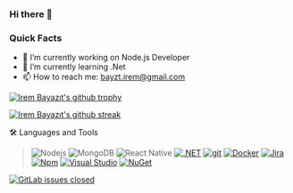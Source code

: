 ### Hi there 👋

### Quick Facts

- 🔭 I’m currently working on Node.js Developer
- 🌱 I’m currently learning .Net
- 📫 How to reach me: bayzt.irem@gmail.com

[![Irem Bayazıt's github trophy](https://github-profile-trophy.vercel.app/?username=irembayazit&row=1)](https://github.com/ryo-ma/github-profile-trophy)

[![Irem Bayazıt's github streak](https://github-readme-streak-stats.herokuapp.com/?user=irembayazit&theme=blue-green)](https://github.com/DenverCoder1/github-readme-streak-stats)


🛠️ Languages and Tools
> ![Nodejs](https://camo.githubusercontent.com/cec92673ea713fa89ba2ae2033daf5851f6f39393ff5b93231aa707d424638d9/68747470733a2f2f696d672e736869656c64732e696f2f62616467652f2d4e6f64656a732d626c61636b3f7374796c653d666c61742d737175617265266c6f676f3d4e6f64652e6a73)
> ![MongoDB](https://camo.githubusercontent.com/392fa71fd2737088b6d21ba33f3d2fb6e1ac7c61142cdbe56c1d688ecf781ab8/68747470733a2f2f696d672e736869656c64732e696f2f62616467652f2d4d6f6e676f44422d626c61636b3f7374796c653d666c61742d737175617265266c6f676f3d6d6f6e676f6462)
> ![React Native](https://camo.githubusercontent.com/1f549150a47083ce844b891cae872e8b871089da5de3352be42caf408b0cb13e/68747470733a2f2f696d672e736869656c64732e696f2f62616467652f2d52656163745f4e61746976652d626c61636b3f7374796c653d666c61742d737175617265266c6f676f3d7265616374)
> [![.NET](https://img.shields.io/badge/--512BD4?logo=.net&logoColor=ffffff)](https://dotnet.microsoft.com/)
> [![git](https://camo.githubusercontent.com/edd3031a0956c904634f9a394267a6ba61e9a0bb95c9512a1fbc0725b4014d03/68747470733a2f2f696d672e736869656c64732e696f2f62616467652f2d4769742d626c61636b3f7374796c653d666c61742d737175617265266c6f676f3d676974)](https://git-scm.com)
> [![Docker](https://badgen.net/badge/icon/docker?icon=docker&label)](https://https://docker.com/)
> [![Jira](https://badgen.net/badge/icon/jira?icon=jira&label)](https://https://jira.com/)
> [![Npm](https://badgen.net/badge/icon/npm?icon=npm&label)](https://https://npmjs.com/)
> [![Visual Studio](https://img.shields.io/badge/--6C33AF?logo=visual%20studio)](https://visualstudio.microsoft.com/)
> [![NuGet](https://badgen.net/badge/icon/nuget?icon=nuget&label)](https://https://nuget.org/)






[![GitLab issues closed](https://badgen.net/badge/icon/linkedin?icon=linkedin&label)](https://www.linkedin.com/in/irembayazit/)
